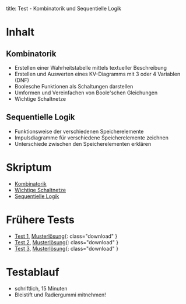 title: Test - Kombinatorik und Sequentielle Logik

# Inhalt
## Kombinatorik
* Erstellen einer Wahrheitstabelle mittels textueller Beschreibung
* Erstellen und Auswerten eines KV-Diagramms mit 3 oder 4 Variablen (DNF)
* Boolesche Funktionen als Schaltungen darstellen
* Umformen und Vereinfachen von Boole'schen Gleichungen
* Wichtige Schaltnetze

## Sequentielle Logik
* Funktionsweise der verschiedenen Speicherelemente
* Impulsdiagramme für verschiedene Speicherelemente zeichnen
* Unterschiede zwischen den Speicherelementen erklären

# Skriptum
* [Kombinatorik]({filename}kombinatorik.md)
* [Wichtige Schaltnetze]({filename}schaltnetze.md)
* [Sequentielle Logik]({filename}sequentielle_logik.md)

# Frühere Tests
* [Test 1]({filename}test_kombinatorik_1.pdf), [Musterlösung]({filename}test_kombinatorik_1_loesung.pdf){: class="download" }
* [Test 2]({filename}test_kombinatorik_2.pdf), [Musterlösung]({filename}test_kombinatorik_2_loesung.pdf){: class="download" }
* [Test 3]({filename}test_kombinatorik_3.pdf), [Musterlösung]({filename}test_kombinatorik_3_loesung.pdf){: class="download" }

# Testablauf
* schriftlich, 15 Minuten
* Bleistift und Radiergummi mitnehmen!
